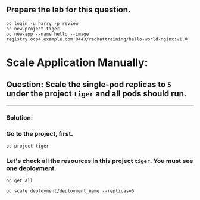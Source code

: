 ## Prepare the lab for this question.
```
oc login -u harry -p review
oc new-project tiger
oc new-app --name hello --image registry.ocp4.example.com:8443/redhattraining/hello-world-nginx:v1.0
```
# Scale Application Manually:
## Question: Scale the single-pod replicas to `5` under the project `tiger` and all pods should run.
---
### Solution:
### Go to the project, first.
```
oc project tiger
```
### Let's check all the resources in this project `tiger`. You must see one deployment.
```
oc get all
```

```
oc scale deployment/deployment_name --replicas=5
```
